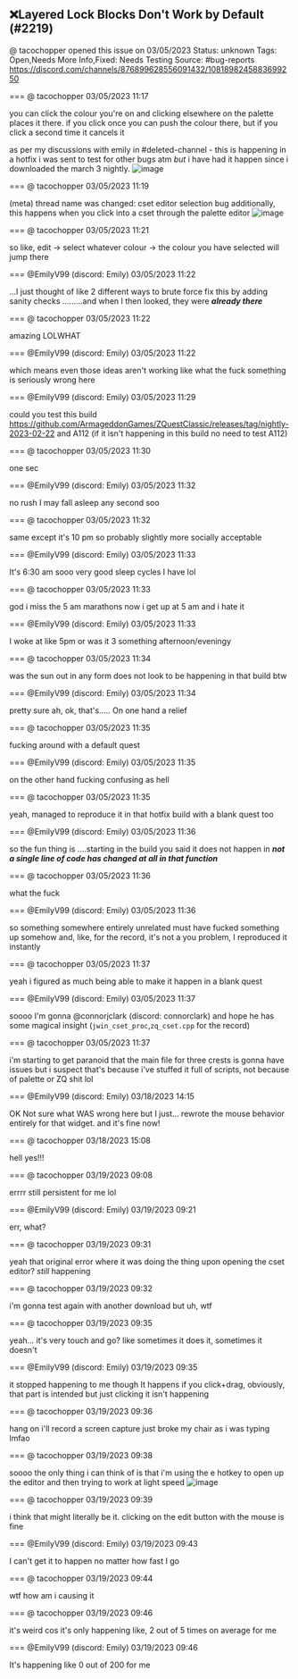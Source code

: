 ## ❌Layered Lock Blocks Don't Work by Default (#2219)
@ tacochopper opened this issue on 03/05/2023
Status: unknown
Tags: Open,Needs More Info,Fixed: Needs Testing
Source: #bug-reports https://discord.com/channels/876899628556091432/1081898245883699250


=== @ tacochopper 03/05/2023 11:17

you can click the colour you're on and clicking elsewhere on the palette places it there. if you click once you can push the colour there, but if you click a second time it cancels it

as per my discussions with emily in #deleted-channel - this is happening in a hotfix i was sent to test for other bugs atm *but* i have had it happen since i downloaded the march 3 nightly.
![image](https://cdn.discordapp.com/attachments/1081898245883699250/1081898246022103170/zquest_6lRhgNsoDT.gif?ex=65e45c42&is=65d1e742&hm=d761dc44b1ce744ce751f5cfb93caf3f6404af81da38bbf63d882c95d1184b79&)

=== @ tacochopper 03/05/2023 11:19

(meta) thread name was changed: cset editor selection bug
additionally, this happens when you click into a cset through the palette editor
![image](https://cdn.discordapp.com/attachments/1081898245883699250/1081898900950097950/zquest_YWIuWlyIy6.gif?ex=65e45cde&is=65d1e7de&hm=a2a311b8090a5ee6291b1928e25ce4c607ce7740c5afa30461d63809207b8ced&)

=== @ tacochopper 03/05/2023 11:21

so like, edit -> select whatever colour -> the colour you have selected will jump there

=== @EmilyV99 (discord: Emily) 03/05/2023 11:22

...I just thought of like 2 different ways to brute force fix this by adding sanity checks
.........and when I then looked, they were ***already there***

=== @ tacochopper 03/05/2023 11:22

amazing
LOLWHAT

=== @EmilyV99 (discord: Emily) 03/05/2023 11:22

which means even those ideas aren't working
like
what the fuck
something is seriously wrong here

=== @EmilyV99 (discord: Emily) 03/05/2023 11:29

could you test this build https://github.com/ArmageddonGames/ZQuestClassic/releases/tag/nightly-2023-02-22
and A112
(if it isn't happening in this build no need to test A112)

=== @ tacochopper 03/05/2023 11:30

one sec

=== @EmilyV99 (discord: Emily) 03/05/2023 11:32

no rush I may fall asleep any second soo

=== @ tacochopper 03/05/2023 11:32

same except it's 10 pm so probably slightly more socially acceptable

=== @EmilyV99 (discord: Emily) 03/05/2023 11:33

It's 6:30 am sooo
very good sleep cycles I have lol

=== @ tacochopper 03/05/2023 11:33

god i miss the 5 am marathons
now i get up at 5 am and i hate it

=== @EmilyV99 (discord: Emily) 03/05/2023 11:33

I woke at like 5pm
or was it 3
something afternoon/eveningy

=== @ tacochopper 03/05/2023 11:34

was the sun out in any form
does not look to be happening in that build btw

=== @EmilyV99 (discord: Emily) 03/05/2023 11:34

pretty sure
ah, ok, that's.....
On one hand a relief

=== @ tacochopper 03/05/2023 11:35

fucking around with a default quest

=== @EmilyV99 (discord: Emily) 03/05/2023 11:35

on the other hand fucking confusing as hell

=== @ tacochopper 03/05/2023 11:35

yeah, managed to reproduce it in that hotfix build with a blank quest too

=== @EmilyV99 (discord: Emily) 03/05/2023 11:36

so the fun thing is
....starting in the build you said it does not happen in
***not a single line of code has changed at all in that function***

=== @ tacochopper 03/05/2023 11:36

what the fuck

=== @EmilyV99 (discord: Emily) 03/05/2023 11:36

so something somewhere entirely unrelated must have fucked something up somehow
and, like, for the record, it's not a you problem, I reproduced it instantly

=== @ tacochopper 03/05/2023 11:37

yeah i figured as much being able to make it happen in a blank quest

=== @EmilyV99 (discord: Emily) 03/05/2023 11:37

soooo
I'm gonna @connorjclark (discord: connorclark) and hope he has some magical insight
(`jwin_cset_proc`,`zq_cset.cpp` for the record)

=== @ tacochopper 03/05/2023 11:37

i'm starting to get paranoid that the main file for three crests is gonna have issues but i suspect that's because i've stuffed it full of scripts, not because of palette or ZQ shit lol

=== @EmilyV99 (discord: Emily) 03/18/2023 14:15

OK
Not sure what WAS wrong here
but I just... rewrote the mouse behavior entirely for that widget.
and it's fine now!

=== @ tacochopper 03/18/2023 15:08

hell yes!!!

=== @ tacochopper 03/19/2023 09:08

errrr
still persistent for me lol

=== @EmilyV99 (discord: Emily) 03/19/2023 09:21

err, what?

=== @ tacochopper 03/19/2023 09:31

yeah that original error where it was doing the thing upon opening the cset editor? *still* happening

=== @ tacochopper 03/19/2023 09:32

i'm gonna test again with another download but uh, wtf

=== @ tacochopper 03/19/2023 09:35

yeah... it's very touch and go? like sometimes it does it, sometimes it doesn't

=== @EmilyV99 (discord: Emily) 03/19/2023 09:35

it stopped happening to me though
It happens if you click+drag, obviously, that part is intended
but just clicking it isn't happening

=== @ tacochopper 03/19/2023 09:36

hang on i'll record a screen capture
just broke my chair as i was typing lmfao

=== @ tacochopper 03/19/2023 09:38

soooo the only thing i can think of is that i'm using the e hotkey to open up the editor and then trying to work at light speed
![image](https://cdn.discordapp.com/attachments/1081898245883699250/1086946745973489735/zquest_1y9kpUrJOT.gif?ex=65e4450a&is=65d1d00a&hm=99fd2cdd43b0fe3b32c731cebabe5836c207c274aceaa68e06e2349295b7df11&)

=== @ tacochopper 03/19/2023 09:39

i think that might literally be it. clicking on the edit button with the mouse is fine

=== @EmilyV99 (discord: Emily) 03/19/2023 09:43

I can't get it to happen
no matter how fast I go

=== @ tacochopper 03/19/2023 09:44

wtf
how am i causing it

=== @ tacochopper 03/19/2023 09:46

it's weird cos it's only happening like, 2 out of 5 times on average for me

=== @EmilyV99 (discord: Emily) 03/19/2023 09:46

It's happening like 0 out of 200 for me
